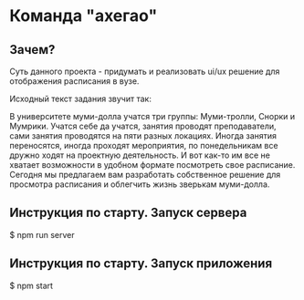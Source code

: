 # Команда "ахегао"

## Зачем?

<p>Суть данного проекта - придумать и реализовать ui/ux решение для отображения расписания в вузе.</p>
<p>Исходный текст задания звучит так:</p>
<p>В университете муми-долла учатся три группы: Муми-тролли, Снорки и Мумрики. Учатся себе да учатся, занятия проводят преподаватели, сами занятия проводятся на пяти разных локациях. Иногда занятия переносятся, иногда проходят мероприятия, по понедельникам все дружно ходят на проектную деятельность.
И вот как-то им все не хватает возможности в удобном формате посмотреть свое расписание.
Сегодня мы предлагаем вам разработать собственное решение для просмотра расписания и облегчить жизнь зверькам муми-долла.</p>

## Инструкция по старту. Запуск сервера

$ npm run server

## Инструкция по старту. Запуск приложения

$ npm start
